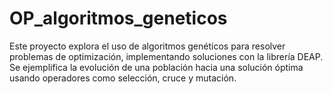 # OP_algoritmos_geneticos
Este proyecto explora el uso de algoritmos genéticos para resolver problemas de optimización, implementando soluciones con la librería DEAP. Se ejemplifica la evolución de una población hacia una solución óptima usando operadores como selección, cruce y mutación.
